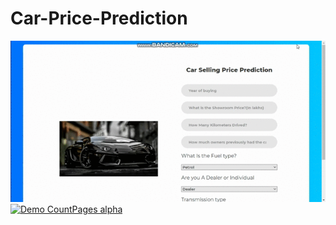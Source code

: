 # Car-Price-Prediction
![Alt Text](https://github.com/preethu19/CarPricePrediction/blob/master/CarPricePrediction.gif)
[![Demo CountPages alpha](https://share.gifyoutube.com/KzB6Gb.gif)](https://github.com/preethu19/CarPricePrediction/blob/master/CarPricePrediction.mp4)
